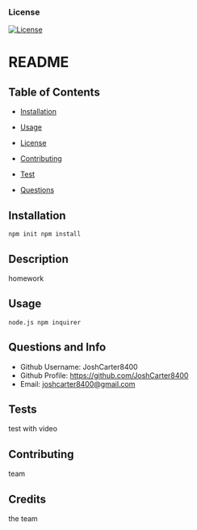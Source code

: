
### License
[![License](https://img.shields.io/badge/License-Apache%202.0-blue.svg)](https://opensource.org/licenses/Apache-2.0)  


# README

## Table of Contents
* [Installation](#installation)

* [Usage](#usage)

* [License](#license)

* [Contributing](#contributing)

* [Test](#test)

* [Questions](#questions)


## Installation
    npm init npm install

## Description 
homework

## Usage 
    node.js npm inquirer

## Questions and Info
* Github Username: JoshCarter8400
* Github Profile: https://github.com/JoshCarter8400
* Email: joshcarter8400@gmail.com

## Tests
test with video

## Contributing
team


 

## Credits
the team

